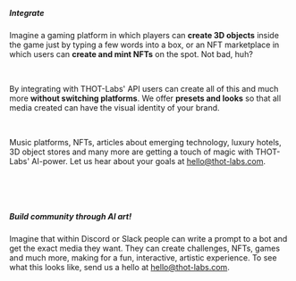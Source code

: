 &nbsp;

##### Integrate

Imagine a gaming platform in which players can **create 3D objects** inside the game just by typing a few words into a box, or an NFT marketplace in which users can **create and mint NFTs** on the spot. Not bad, huh?

&nbsp;

By integrating with THOT-Labs' API users can create all of this and much more **without switching platforms**. We offer **presets and looks** so that all media created can have the visual identity of your brand.

&nbsp;

Music platforms, NFTs, articles about emerging technology, luxury hotels, 3D object stores and many more are getting a touch of magic with THOT-Labs' AI-power. Let us hear about your goals at hello@thot-labs.com.

&nbsp;

&nbsp;

##### Build community through AI art!

Imagine that within Discord or Slack people can write a prompt to a bot and get the exact media they want. They can create challenges, NFTs, games and much more, making for a fun, interactive, artistic experience. To see what this looks like, send us a hello at hello@thot-labs.com.

&nbsp;

 
